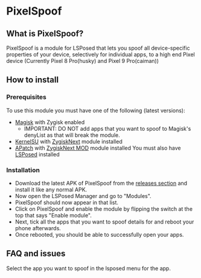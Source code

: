 # PixelSpoof

## What is PixelSpoof?
PixelSpoof is a module for LSPosed that lets you spoof all device-specific properties of your device, selectively for individual apps, to a high end Pixel device (Currently Pixel 8 Pro(husky) and Pixel 9 Pro(caiman))

## How to install
### Prerequisites
To use this module you must have one of the following (latest versions):
- [Magisk](https://github.com/topjohnwu/Magisk) with Zygisk enabled
    - IMPORTANT: DO NOT add apps that you want to spoof to Magisk's denyList as that will break the module.
- [KernelSU](https://github.com/tiann/KernelSU) with [ZygiskNext](https://github.com/Dr-TSNG/ZygiskNext) module installed
- [APatch](https://github.com/bmax121/APatch) with [ZygiskNext MOD](https://github.com/Yervant7/ZygiskNext) module installed
You must also have [LSPosed](https://github.com/mywalkb/LSPosed_mod) installed

### Installation
- Download the latest APK of PixelSpoof from the [releases section](https://github.com/RisenID/PixelSpoof/releases) and install it like any normal APK.
- Now open the LSPosed Manager and go to "Modules".
- PixelSpoof should now appear in that list.
- Click on PixelSpoof and enable the module by flipping the switch at the top that says "Enable module".
- Next, tick all the apps that you want to spoof details for and reboot your phone afterwards.
- Once rebooted, you should be able to successfully open your apps.

## FAQ and issues
Select the app you want to spoof in the lsposed menu for the app.